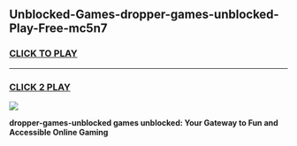 
## Unblocked-Games-dropper-games-unblocked-Play-Free-mc5n7
<h3>
<a href="https://premium76.site?title=dropper-games-unblocked&ref=22A">CLICK TO PLAY</a></h3>
<hr>

<h3>
<a href="https://premium76.site?title=dropper-games-unblocked&ref=22A">CLICK 2 PLAY</a>
  
</h3>

<a href="https://premium76.site?title=dropper-games-unblocked&ref=22A"><img src="https://clearcache.store/games.png"></a>


**dropper-games-unblocked games unblocked: Your Gateway to Fun and Accessible Online Gaming**
